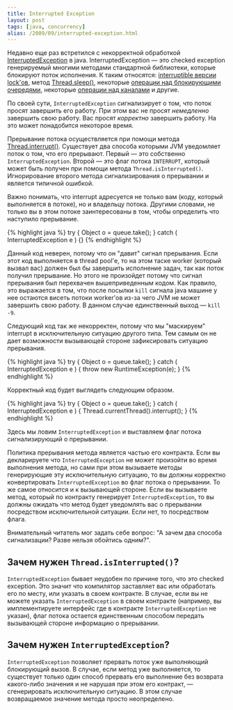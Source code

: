 ```yaml
---
title: Interrupted Exception
layout: post
tags: [java, concurrency]
alias: /2009/09/interrupted-exception.html
---
```


Недавно еще раз встретился с некорректной обработкой [InterruptedException][ref-int-ex] в java. InterruptedException — это checked exception генерируемый многими методами стандартной библиотеки, которые блокируют поток исполнения. К таким относятся: [interruptible версии lock'ов][ref-lock-int], метод [Thread.sleep()][ref-sleep], некоторые [операции над блокирующими очередями][ref-nb-queue], некоторые [операции над каналами][ref-channel-ops] и другие.

По своей сути, `InterruptedException` сигнализирует о том, что поток просят завершить его работу. При этом вас не просят *немедленно* завершить свою работу. Вас просят *корректно* завершить работу. На это может понадобится некоторое время.

Прерывание потока осуществляется при помощи метода [Thread.interrupt()][ref-thread-int]. Существует два способа которыми JVM уведомляет поток о том, что его прерывают. Первый — это собственно `InterruptedException`. Второй — это флаг потока `INTERRUPT`, который может быть получен при помощи метода `Thread.isInterrupted()`. Игнорирование второго метода сигнализирования о прерывании и является типичной ошибкой.

Важно понимать, что interrupt адресуется не только вам (коду, который выполняется в потоке), но и владельцу потока. Другими словами, не только вы в этом потоке заинтересованы в том, чтобы определить что наступило прерывание.

{% highlight java %}
try {
  Object o = queue.take();
} catch ( InterruptedException e ) {}
{% endhighlight %}

Данный код неверен, потому что он "давит" сигнал прерывания. Если этот код выполняется в thread pool'е, то на этом таске worker (который вызвал вас) должен был бы завершить исполнение задач, так как поток получил прерывание. Но этого не произойдет потому что сигнал прерывания был перехвачен вышеприведенным кодом. Как правило, это выражается в том, что после посылки `kill` сигнала java машине у нее остаются висеть потоки worker'ов из-за чего JVM не может завершить свою работу. В данном случае единственный выход — `kill -9`.

Следующий код так же некорректен, потому что мы "маскируем" interrupt в исключительную ситуацию другого типа. Тем самым он не дает возможности вызывающей стороне зафиксировать ситуацию прерывания.

{% highlight java %}
try { 
  Object o = queue.take();
} catch ( InterruptedException e ) {
  throw new RuntimeException(e);
}
{% endhighlight %}

Корректный код будет выглядеть следующим образом.

{% highlight java %}
try {
  Object o = queue.take();
} catch ( InterruptedException e ) {
  Thread.currentThread().interrupt();
}
{% endhighlight %}

Здесь мы ловим `InterruptedException` и выставляем флаг потока сигнализирующий о прерывании.

Политика прерывания метода является частью его контракта. Если вы декларируете что `InterruptedException` не может произойти во время выполнения метода, но сами при этом вызываете методы генерирующие эту исключительную ситуацию, то вы должны корректно конвертировать `InterruptedException` во флаг потока о прерывании. То же самое относится и к вызывающей стороне. Если вы вызываете метод, который по контракту генерирует `InterruptedException`, то вы должны ожидать что метод будет уведомлять вас о прерывании посредством исключительной ситуации. Если нет, то посредством флага.

Внимательный читатель мог задать себе вопрос: "А зачем два способа сигнализации? Разве нельзя обойтись одним?".

Зачем нужен `Thread.isInterrupted()`?
-------------------------------------
`InterruptedException` бывает неудобен по причине того, что это checked exception. Это значит что компилятор заставляет вас или обработать его по месту, или указать в своем контракте. В случае, если вы не можете указать `InterruptedException` в своем контракте (например, вы имплементируете интерфейс где в контракте `InterruptedException` не указан), флаг потока остается единственным способом передать вызывающей стороне информацию о прерывании.

Зачем нужен `InterruptedException`?
-----------------------------------
`InterruptedException` позволяет прервать поток уже выполняющий блокирующий вызов. В случае, если метод уже выполняется, то существует только один способ прервать его выполнение без возврата какого-либо значения и не нарушая при этом его контракт, — сгенерировать исключительную ситуацию. В этом случае возвращаемое значение метода просто неопределено.

[ref-int-ex]: http://java.sun.com/javase/6/docs/api/java/lang/InterruptedException.html
[ref-lock-int]: http://java.sun.com/javase/6/docs/api/java/util/concurrent/locks/Lock.html#lockInterruptibly()
[ref-sleep]: http://java.sun.com/javase/6/docs/api/java/lang/Thread.html#sleep(long)
[ref-nb-queue]: http://java.sun.com/j2se/1.5.0/docs/api/java/util/concurrent/BlockingQueue.html#take()
[ref-channel-ops]: http://java.sun.com/javase/6/docs/api/java/nio/channels/SocketChannel.html#open(java.net.SocketAddress)
[ref-thread-int]: http://java.sun.com/javase/6/docs/api/java/lang/Thread.html#interrupt()